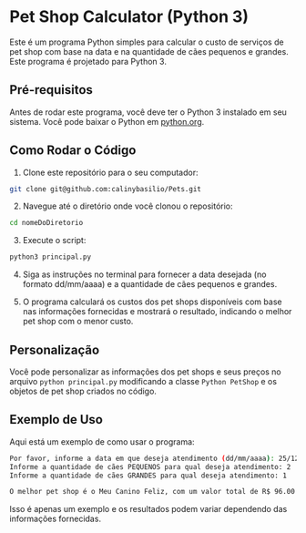 # Pet Shop Calculator (Python 3)

Este é um programa Python simples para calcular o custo de serviços de pet shop com base na data e na quantidade de cães pequenos e grandes. Este programa é projetado para Python 3.

## Pré-requisitos

Antes de rodar este programa, você deve ter o Python 3 instalado em seu sistema. Você pode baixar o Python em [python.org](https://www.python.org/downloads/).

## Como Rodar o Código

1. Clone este repositório para o seu computador:

```bash
git clone git@github.com:calinybasilio/Pets.git
```
2. Navegue até o diretório onde você clonou o repositório:
```bash
cd nomeDoDiretorio
```
3. Execute o script:
   
```bash
python3 principal.py
```

4. Siga as instruções no terminal para fornecer a data desejada (no formato dd/mm/aaaa) e a quantidade de cães pequenos e grandes.

5. O programa calculará os custos dos pet shops disponíveis com base nas informações fornecidas e mostrará o resultado, indicando o melhor pet shop com o menor custo.

## Personalização
Você pode personalizar as informações dos pet shops e seus preços no arquivo ```python principal.py``` modificando a classe ```Python PetShop``` e os objetos de pet shop criados no código.

## Exemplo de Uso
Aqui está um exemplo de como usar o programa:

```bash
Por favor, informe a data em que deseja atendimento (dd/mm/aaaa): 25/12/2023
Informe a quantidade de cães PEQUENOS para qual deseja atendimento: 2
Informe a quantidade de cães GRANDES para qual deseja atendimento: 1

O melhor pet shop é o Meu Canino Feliz, com um valor total de R$ 96.00.
```

Isso é apenas um exemplo e os resultados podem variar dependendo das informações fornecidas.
